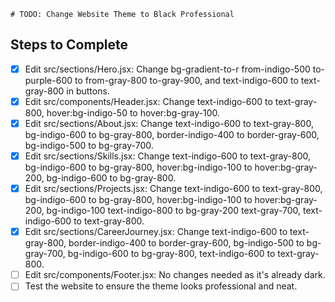     # TODO: Change Website Theme to Black Professional

## Steps to Complete

- [x] Edit src/sections/Hero.jsx: Change bg-gradient-to-r from-indigo-500 to-purple-600 to from-gray-800 to-gray-900, and text-indigo-600 to text-gray-800 in buttons.
- [x] Edit src/components/Header.jsx: Change text-indigo-600 to text-gray-800, hover:bg-indigo-50 to hover:bg-gray-100.
- [x] Edit src/sections/About.jsx: Change text-indigo-600 to text-gray-800, bg-indigo-600 to bg-gray-800, border-indigo-400 to border-gray-600, bg-indigo-500 to bg-gray-700.
- [x] Edit src/sections/Skills.jsx: Change text-indigo-600 to text-gray-800, bg-indigo-600 to bg-gray-800, hover:bg-indigo-100 to hover:bg-gray-200, bg-indigo-600 to bg-gray-800.
- [x] Edit src/sections/Projects.jsx: Change text-indigo-600 to text-gray-800, bg-indigo-600 to bg-gray-800, hover:bg-indigo-100 to hover:bg-gray-200, bg-indigo-100 text-indigo-800 to bg-gray-200 text-gray-700, text-indigo-600 to text-gray-800.
- [x] Edit src/sections/CareerJourney.jsx: Change text-indigo-600 to text-gray-800, border-indigo-400 to border-gray-600, bg-indigo-500 to bg-gray-700, bg-indigo-600 to bg-gray-800, text-indigo-600 to text-gray-800.
- [ ] Edit src/components/Footer.jsx: No changes needed as it's already dark.
- [ ] Test the website to ensure the theme looks professional and neat.
